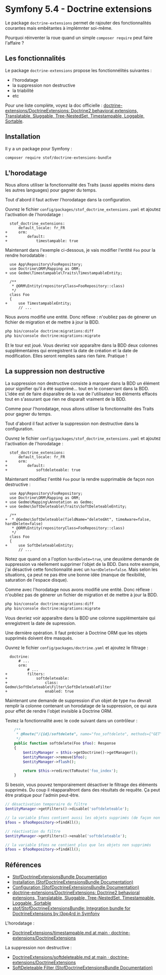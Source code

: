 # Symfony 5.4 - Doctrine extensions

Le package `doctrine-extensions` permet de rajouter des fonctionnalités courantes mais embêtantes à implémnter soi-même.

Pourquoi réinventer la roue quand un simple `composer require` peut faire l'affaire ?

## Les fonctionnalités

Le package `doctrine-extensions` propose les fonctionnélités suivantes :

- l'horodatage
- la suppression non destructive
- la triabilité
- etc

Pour une liste complète, voyez la doc officielle : [doctrine-extensions/DoctrineExtensions: Doctrine2 behavioral extensions, Translatable, Sluggable, Tree-NestedSet, Timestampable, Loggable, Sortable](https://github.com/doctrine-extensions/DoctrineExtensions).

## Installation

Il y a un package pour Symfony :

```bash
composer require stof/doctrine-extensions-bundle
```

## L'horodatage

Nous allons utiliser la fonctionnalité des Traits (aussi appelés mixins dans les autres languages) pour gagner du temps.

Tout d'abord il faut activer l'horodatage dans la configuration.

Ouvrez le fichier `config/packages/stof_doctrine_extensions.yaml` et ajoutez l'activation de l'horodatage :

```diff-yaml
  stof_doctrine_extensions:
      default_locale: fr_FR
+     orm:
+         default:
+             timestampable: true

```

Maintenant dans l'exemple ci-dessous, je vais modifier l'entité `Foo` pour la rendre horodatable :

```diff-php
  use App\Repository\FooRepository;
  use Doctrine\ORM\Mapping as ORM;
+ use Gedmo\Timestampable\Traits\TimestampableEntity;

  /**
   * @ORM\Entity(repositoryClass=FooRepository::class)
   */
  class Foo
  {
+     use TimestampableEntity;
      // ...
```

Nous avons modifié une entité.
Donc réflexe : n'oubliez pas de génerer un fichier de migration et de mettre à jour la BDD.

```bash
php bin/console doctrine:migrations:diff
php bin/console doctrine:migrations:migrate
```

Et le tour est joué.
Vous devriez voir apparaître dans la BDD deux colonnes supplémentaires qui enregistrent la date de création et la date de modification.
Elles seront remplies sans rien faire.
Pratique !

## La suppression non destructive

La suppression non destructive consiste à marquer dans la BDD un élément pour signifier qu'il a été supprimé... tout en le conservant dans la BDD.
L'idée est de faire disparaître de la vue de l'utilisateur les éléments effacés tout en s'assurant que rien ne disparaît vraiment de la BDD.

Comme pour l'horodatage, nous allons utiliser la fonctionnalité des Traits pour gagner du temps.

Tout d'abord il faut activer la suppression non destructive dans la configuration.

Ouvrez le fichier `config/packages/stof_doctrine_extensions.yaml` et ajoutez l'activation de l'horodatage :

```diff-yaml
  stof_doctrine_extensions:
      default_locale: fr_FR
+     orm:
+         default:
+             softdeleteable: true

```

Maintenant modifiez l'entité `Foo` pour la rendre supprimable de façon non destructive :

```diff-php
  use App\Repository\FooRepository;
  use Doctrine\ORM\Mapping as ORM;
+ use Gedmo\Mapping\Annotation as Gedmo;
+ use Gedmo\SoftDeleteable\Traits\SoftDeleteableEntity;

  /**
+  * @Gedmo\SoftDeleteable(fieldName="deletedAt", timeAware=false, hardDelete=false)
   * @ORM\Entity(repositoryClass=FooRepository::class)
   */
  class Foo
  {
+     use SoftDeleteableEntity;
      // ...
```

Notez que quand on a l'option `hardDelete=true`, une deuxième demande de suppression va réellement supprimer l'objet de la BDD.
Dans notre exemple, j'ai désactivé cette fonctionnalité avec un `hardDelete=false`.
Mais selon les situations, ça peut ne pas être une bonne idée (manque de flexibilité, saturation de l'espace disque).

Comme avec l'horodatage nous avons modifié une entité.
Donc réflexe : n'oubliez pas de génerer un fichier de migration et de mettre à jour la BDD.

```bash
php bin/console doctrine:migrations:diff
php bin/console doctrine:migrations:migrate
```

Vous devriez voir apparaître dans la BDD une colonne supplémentaire qui enregistrent la date de supression.

Une dernière opération.
Il faut préciser à Doctrine ORM que les objets supprimés doivent être masqués.

Ouvrez le fichier `config/packages/doctrine.yaml` et ajoutez le filtrage :

```diff-yaml
  doctrine:
      # ...
      orm:
          # ...
+         filters:
+             softdeleteable:
+                 class: Gedmo\SoftDeleteable\Filter\SoftDeleteableFilter
+                 enabled: true
```

Maintenant une demande de suppression d'un objet de type `Foo` devrait remplir la colonne contenant un horodatage de la suppression, ce qui aura pour effet de rendre l'objet invisible à Doctrine ORM.

Testez la fonctionnalité avec le code suivant dans un contrôleur :

```php
    /**
     * @Route("/{id}/softdelete", name="foo_softdelete", methods={"GET"})
     */
    public function softdelete(Foo $foo): Response
    {
        $entityManager = $this->getDoctrine()->getManager();
        $entityManager->remove($foo);
        $entityManager->flush();

        return $this->redirectToRoute('foo_index');
    }
```

Si besoin, vous pouvez temporairement désactiver le filtrage des éléments supprimés.
Du coup il réapparaîtront dans des résultats de requête.
Ça peut être pratique pour l'admin peut-être.

```php
// désactivation temporaire du filtre
$entityManager->getFilters()->disable('softdeleteable');

// la variable $foos contient aussi les objets supprimés (de façon non destructive) 
$foos = $fooRepository->findAll();

// réactivation du filtre
$entityManager->getFilters()->enable('softdeleteable');

// la variable $foos ne contient plus que les objets non supprimés 
$foos = $fooRepository->findAll();
```

## Références

- [StofDoctrineExtensionsBundle Documentation](https://symfony.com/bundles/StofDoctrineExtensionsBundle/current/index.html)
- [Installation (StofDoctrineExtensionsBundle Documentation)](https://symfony.com/bundles/StofDoctrineExtensionsBundle/current/installation.html)
- [Configuration (StofDoctrineExtensionsBundle Documentation)](https://symfony.com/bundles/StofDoctrineExtensionsBundle/current/configuration.html)
- [doctrine-extensions/DoctrineExtensions: Doctrine2 behavioral extensions, Translatable, Sluggable, Tree-NestedSet, Timestampable, Loggable, Sortable](https://github.com/doctrine-extensions/DoctrineExtensions)
- [stof/StofDoctrineExtensionsBundle: Integration bundle for DoctrineExtensions by l3pp4rd in Symfony](https://github.com/stof/StofDoctrineExtensionsBundle)

L'horodatage :

- [DoctrineExtensions/timestampable.md at main · doctrine-extensions/DoctrineExtensions](https://github.com/doctrine-extensions/DoctrineExtensions/blob/main/doc/timestampable.md)

La suppression non destructive :

- [DoctrineExtensions/softdeleteable.md at main · doctrine-extensions/DoctrineExtensions](https://github.com/doctrine-extensions/DoctrineExtensions/blob/main/doc/softdeleteable.md)
- [SoftDeleteable Filter (StofDoctrineExtensionsBundle Documentation)](https://symfony.com/bundles/StofDoctrineExtensionsBundle/current/softdeleteable-filter.html)

